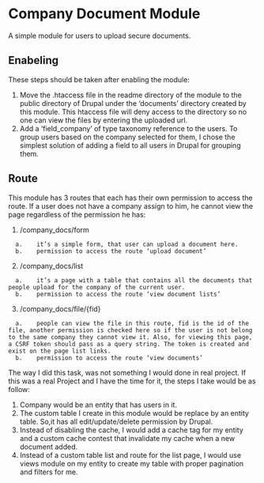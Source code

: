 # Company Document Module
A simple module for users to upload secure documents.

## Enabeling
These steps should be taken after enabling the module:
  1.	Move the .htaccess file in the readme directory of the module to the public directory of Drupal under the ‘documents’ directory created by this module. This htaccess file will deny access to the directory so no one can view the files by entering the uploaded url.
  2.	Add a ‘field_company’ of type taxonomy reference to the users. To group users based on the company selected for them, I chose the simplest solution of adding a field to all users in Drupal for grouping them.

## Route
This module has 3 routes that each has their own permission to access the route. If a user does not have a company assign to him, he cannot view the page regardless of the permission he has:

  1.	/company_docs/form
  
      a.	it’s a simple form, that user can upload a document here.
      b.	permission to access the route ‘upload document’
    
  2.	/company_docs/list
  
      a.	it’s a page with a table that contains all the documents that people upload for the company of the current user.
      b.	permission to access the route ‘view document lists’
  3.	/company_docs/file/{fid}
  
      a.	people can view the file in this route, fid is the id of the file, another permission is checked here so if the user is not belong to the same company they cannot view it. Also, for viewing this page, a CSRF token should pass as a query string. The token is created and exist on the page list links.
      b.	permission to access the route ‘view documents’


The way I did this task, was not something I would done in real project. If this was a real Project and I have the time for it, the steps I take would be as follow:
  1.	Company would be an entity that has users in it.
  2.	The custom table I create in this module would be replace by an entity table. So,it has all edit/update/delete permission by Drupal.
  3.	Instead of disabling the cache, I would add a cache tag for my entity and a custom cache contest that invalidate my cache when a new document added.
  4.	Instead of a custom table list and route for the list page, I would use views module on my entity to create my table with proper pagination and filters for me.


